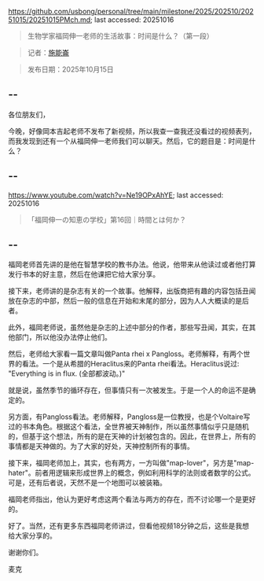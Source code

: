 https://github.com/usbong/personal/tree/main/milestone/2025/202510/20251015/20251015PMch.md; last accessed: 20251016

> 生物学家福岡伸一老师的生活故事：时间是什么？（第一段）

> 记者：[施能崙](https://www.linkedin.com/in/michaelsyson/)

> 发布日期：2025年10月15日

## --

各位朋友们，

今晚，好像岡本吉起老师不发布了新视频，所以我查一查我还没看过的视频表列，而我发现到还有一个从福岡伸一老师我们可以聊天。然后，它的题目是：时间是什么？

## --

https://www.youtube.com/watch?v=Ne19OPxAhYE; last accessed: 20251016

> 「福岡伸一の知恵の学校」第16回｜時間とは何か？

## --

福岡老师首先讲的是他在智慧学校的教书办法。他说，他带来从他读过或者他打算发行书本的好主意，然后在他课把它给大家分享。

接下来，老师讲的是杂志有关的一个故事。他解释，出版商把有趣的内容包括丑闻放在杂志的中部，然后一般的信息在开始和末尾的部分，因为人人大概读的是后者。

此外，福岡老师说，虽然他是杂志的上述中部分的作者，那些写丑闻，其实，在其他部门，所以他没办法停止他们。

然后，老师给大家看一篇文章叫做Panta rhei x Pangloss。老师解释，有两个世界的看法。一个是从希腊的Heraclitus来的Panta rhei看法。Heraclitus说过: "Everything is in flux. (全部都波动。)"

就是说，虽然季节的循环存在，但事情只有一次被发生。于是一个人的命运不是确定的。

另方面，有Pangloss看法。老师解释，Pangloss是一位教授，也是个Voltaire写过的书本角色。根据这个看法，全世界被天神制作，所以虽然事情似乎只是随机的，但基于这个想法，所有的是在天神的计划被包含的。因此，在世界上，所有的事情都是天神做的。为了大家的好处，天神控制所有的事情。

接下来，福岡老师加上，其实，也有两方，一方叫做"map-lover"，另方是"map-hater"。前者用逻辑来形成世界上的概念，例如利用科学的法则或者数学的公式。可是，还有后者说，天然不是一个地图可以被装箱。

福岡老师指出，他认为更好考虑这两个看法与两方的存在，而不讨论哪一个是更好的。

好了。当然，还有更多东西福岡老师讲过，但看他视频18分钟之后，这些是我想给大家分享的。

谢谢你们。

麦克